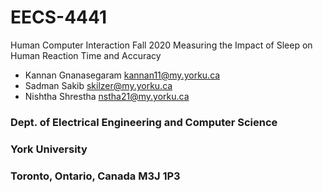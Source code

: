 # EECS-4441
Human Computer Interaction Fall 2020
Measuring the Impact of Sleep on Human Reaction Time and Accuracy

- Kannan Gnanasegaram kannan11@my.yorku.ca 
- Sadman Sakib skilzer@my.yorku.ca 
- Nishtha Shrestha nstha21@my.yorku.ca

### Dept. of Electrical Engineering and Computer Science
### York University
### Toronto, Ontario, Canada M3J 1P3
